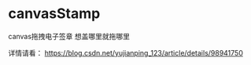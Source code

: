 # canvasStamp
canvas拖拽电子签章 想盖哪里就拖哪里


详情请看：
https://blog.csdn.net/yujianping_123/article/details/98941750
